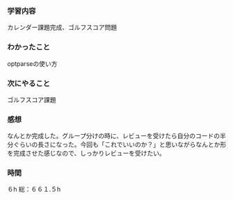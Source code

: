 ### 学習内容
カレンダー課題完成、ゴルフスコア問題
### わかったこと
optparseの使い方
### 次にやること
ゴルフスコア課題
### 感想
なんとか完成した。グループ分けの時に、レビューを受けたら自分のコードの半分ぐらいの長さになった。今回も「これでいいのか？」と思いながらなんとか形を完成させた感じなので、しっかりレビューを受けたい。
### 時間
６h
総：６６１.５h
